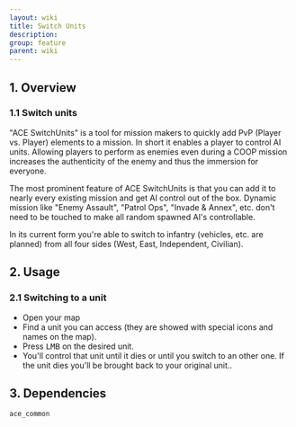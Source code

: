 ```yaml
---
layout: wiki
title: Switch Units
description: 
group: feature
parent: wiki
---
```


## 1. Overview

### 1.1 Switch units

"ACE SwitchUnits" is a tool for mission makers to quickly add PvP (Player vs. Player) elements to a mission. In short it enables a player to control AI units. Allowing players to perform as enemies even during a COOP mission increases the authenticity of the enemy and thus the immersion for everyone.

The most prominent feature of ACE SwitchUnits is that you can add it to nearly every existing mission and get AI control out of the box. Dynamic mission like "Enemy Assault", "Patrol Ops", "Invade & Annex", etc. don't need to be touched to make all random spawned AI's controllable.

In its current form you're able to switch to infantry (vehicles, etc. are planned) from all four sides (West, East, Independent, Civilian).

## 2. Usage

### 2.1 Switching to a unit
- Open your map
- Find a unit you can access (they are showed with special icons and names on the map).
- Press <kbd>LMB</kbd> on the desired unit.
- You'll control that unit until it dies or until you switch to an other one. If the unit dies you'll be brought back to your original unit..

## 3. Dependencies

`ace_common`
